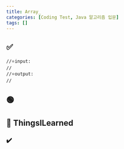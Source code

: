 ```yaml
---
title: Array_
categories: [Coding Test, Java 알고리즘 입문]
tags: []
---
```


## ✅

```
//⭐️input:
//
//⭐️output:
//
```

## 🟢

## 🔵 ThingsILearned

### ✔️
